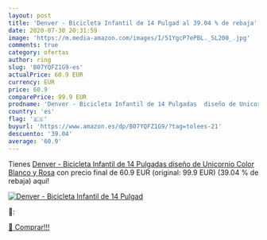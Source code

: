 ```yaml
---
layout: post
title: 'Denver - Bicicleta Infantil de 14 Pulgad al 39.04 % de rebaja'
date: 2020-07-30 20:31:59
image: 'https://m.media-amazon.com/images/I/51YgcP7ePBL._SL200_.jpg'
comments: true
category: ofertas
author: ring
slug: 'B07YQFZ1G9-es'
actualPrice: 60.9 EUR
currency: EUR
price: 60.9
comparePrice: 99.9 EUR
prodname: 'Denver - Bicicleta Infantil de 14 Pulgadas  diseño de Unicornio  Color Blanco y Rosa'
country: 'es'
flag: '🇪🇸'
buyurl: 'https://www.amazon.es/dp/B07YQFZ1G9/?tag=tolees-21'
descuento: '39.04'
average: '60.9'
---
```


Tienes [Denver - Bicicleta Infantil de 14 Pulgadas  diseño de Unicornio  Color Blanco y Rosa](https://www.amazon.es/dp/B07YQFZ1G9/?tag=tolees-21) con precio final de  60.9 EUR (original: 99.9 EUR) (39.04 %  de rebaja) aqui!

[![Denver - Bicicleta Infantil de 14 Pulgad](https://m.media-amazon.com/images/I/51YgcP7ePBL._SL200_.jpg)](https://www.amazon.es/dp/B07YQFZ1G9/?tag=tolees-21)

🔎:


[🛒 Comprar!!!](https://www.amazon.es/dp/B07YQFZ1G9/?tag=tolees-21)
